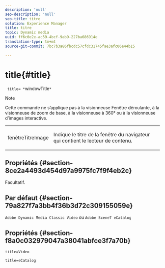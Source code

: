 ```yaml
---
description: 'null'
seo-description: 'null'
seo-title: titre
solution: Experience Manager
title: titre
topic: Dynamic media
uuid: ff6c0e2e-ac59-4bcf-9ab9-227ba686914e
translation-type: tm+mt
source-git-commit: 7bc7b3a86fbcdc57cfdc31745fae3afc06e44b15

---
```



# title{#title}

` title= *`windowTitle`*`

>[!NOTE]
>
>Cette commande ne s’applique pas à la visionneuse Fenêtre déroulante, à la visionneuse de zoom de base, à la visionneuse à 360° ou à la visionneuse d’images interactive.

<table id="table_406072054CBA4A7BAC8E7AD45E361D37"> 
 <tbody> 
  <tr> 
   <td colname="col1"> <p> <span class="codeph"> <span class="varname"> fenêtreTitreImage</span></span> </p> </td> 
   <td colname="col2"> <p>Indique le titre de la fenêtre du navigateur qui contient le lecteur de contenu. </p> </td> 
  </tr> 
 </tbody> 
</table>

## Propriétés {#section-8ce2a4493d454d97a9975fc7f9f4eb2c}

Facultatif.

## Par défaut {#section-79a827f7a3bb4f36b3d72c309155059e}

`Adobe Dynamic Media Classic Video` ou `Adobe Scene7 eCatalog`

## Propriétés {#section-f8a0c032979047a38041abfce3f7a70b}

`title=Video`

`title=eCatalog`
